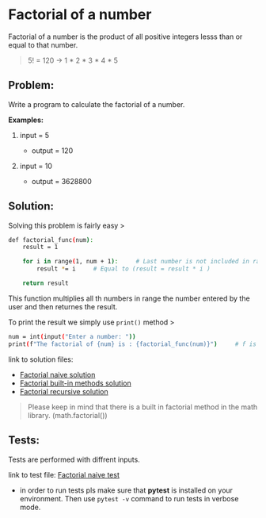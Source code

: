 # Factorial of a number

Factorial of a number is the product of all positive integers lesss than or equal to that number.

> 5! = 120 -> 1 * 2 * 3 * 4 * 5


## Problem:

Write a program to calculate the factorial of a number.

**Examples:**

1. input = 5
    - output = 120

2. input = 10
    - output = 3628800


## Solution:

Solving this problem is fairly easy >

```bash
def factorial_func(num):
    result = 1

    for i in range(1, num + 1):     # Last number is not included in range so we increase it by 1.
        result *= i     # Equal to (result = result * i )

    return result
```

This function multiplies all th numbers in range the number entered by the user and then returnes the result.

To print the result we simply use `print()` method >

```bash
num = int(input("Enter a number: "))
print(f"The factorial of {num} is : {factorial_func(num)}")     # f is used to format a string
```

link to solution files:
- [Factorial naive solution](factorial_func.py)
- [Factorial built-in methods solution](factorial_builtin_methods.py)
- [Factorial recursive solution](factorial_recursive.py)

> Please keep in mind that there is a built in factorial method in the math library. (math.factorial())


## Tests:

Tests are performed with diffrent inputs.

link to test file:
[Factorial naive test](test_factorial.py)

- in order to run tests pls make sure that **pytest** is installed on your environment. Then use `pytest -v` command to run tests in verbose mode.